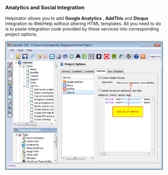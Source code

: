 ### Analytics and Social Integration

Helpinator allows you to add  **Google Analytics** ,  **AddThis**  and  **Disqus**  integration to WebHelp without altering HTML templates. All you need to do is to paste integration code provided by these services into corresponding project options.


![webhelp4.png](images/webhelp4.png "webhelp4.png")
